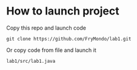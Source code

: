 # How to launch project
Copy this repo and launch code
```
git clone https://github.com/FryMondo/lab1.git
```
Or copy code from file and launch it
```
lab1/src/lab1.java
```
